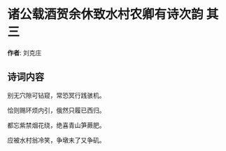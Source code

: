 # 诸公载酒贺余休致水村农卿有诗次韵  其三

**作者**: 刘克庄

## 诗词内容

别无穴隙可钻窥，常恐冥行践骇机。

恰则赐环烦内引，俄然只履已西归。

都忘紫禁烟花绕，绝喜青山笋蕨肥。

应被水村翁冷笑，争墩未了又争矶。

